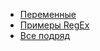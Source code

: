 * [Переменные](/docs-test/admin/useful-variables)
* [Примеры RegEx](/docs-test/admin/useful-regex)
* [Все подряд](/docs-test/admin/other)



